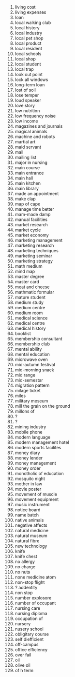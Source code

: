 1. living cost
2. living expenses
3. loan
4. local walking club
5. local history
6. local industry
7. local pet shop
8. local product
9. local resident
10. local schools
11. local shop
12. local student
13. local trap
14. look out point
15. lock all windows
16. long-term loan
17. lost of soil
18. lose temper
19. loud speaker
20. love story
21. low nutrition
22. low frequency noise
23. low income
24. magazines and journals
25. magical animals
26. machine and robots
27. martial art
28. maid servant
29. mail
30. mailing list
31. major in nursing
32. main course
33. main entrance
34. main hall
35. main kitchen
36. main library
37. made an appointment
38. make clap
39. map of cape
40. manage time better
41. mam-made damp
42. manual facilities
43. market research
44. market cycle
45. market economy
46. marketing management
47. marketing research
48. marketing techniques
49. marketing seminar
50. marketing strategy
51. math medium
52. mind map
53. master degree
54. master card
55. meat and cheese
56. mathmatic formular
57. mature student
58. medium study
59. medium centre
60. medium room
61. medical science
62. medical centre
63. medical history
64. booklist
65. membership consultant
66. membership club
67. mental ability
68. mental education
69. microwave oven
70. mid-autumn festival
71. mid-morning snack
72. mid range
73. mid-semestar
74. migration pattern
75. milage ticket
76. miles
77. military meseum
78. mill the grain on the ground
79. millons of
80. ?
81. ?
82. mining industry
83. mobile phone
84. modern language
85. modern management hotel
86. modern sports facilites
87. money diary
88. money lender
89. money management
90. money order
91. monotholic of education
92. mosquito night
93. mother in law
94. movie poster
95. movement of muscle
96. movement equipment
97. music instrument
98. notice board
99. name batch
100. native animals
101. negative affects
102. natural medicine
103. natural museum
104. natural fibre
105. new technology
106. knife
107. knife chest
108. no allergy
109. no charge
110. no nuts
111. none medicine atom
112. non-stop flight
113. ? addentity
114. non stop 
115. number explosore
116. number of occupant
117. nursing care
118. nursing diploma
119. occupation of 
120. nursery
121. nusery school
122. obligitary course
123. self diefficient
124. off-campus
125. office efficiency
126. over fail
127. oil 
128. olive oil
129. of h term
